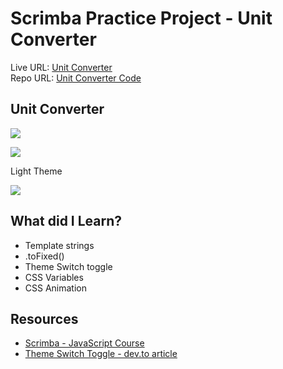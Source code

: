 # Scrimba Practice Project - Unit Converter

Live URL: [Unit Converter](https://aditiintechk.github.io/unit-converter/) <br/>
Repo URL: [Unit Converter Code](https://github.com/aditiintechk/unit-converter)

## Unit Converter

![](./screenshot.JPG)

![](./screenshot-active-state.JPG)

Light Theme

![](./screenshot-light-theme.JPG)

## What did I Learn?

- Template strings
- .toFixed()
- Theme Switch toggle
- CSS Variables
- CSS Animation

## Resources

- [Scrimba - JavaScript Course](https://scrimba.com/learn/learnjavascript)
- [Theme Switch Toggle - dev.to article](https://dev.to/ananyaneogi/create-a-dark-light-mode-switch-with-css-variables-34l8)

